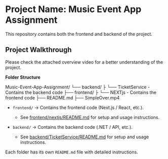 # Project Name: Music Event App Assignment

This repository contains both the frontend and backend of the project.  

## Project Walkthrough

Please check the attached overview video for a better understanding of the project.

**Folder Structure**

Music-Event-App-Assignment/
 └── backend/
 ├      └── TicketService - Contains the backend code
 ├── frontend/
 ├      └── NEXTjs - Contains the frontend code
 ├── README.md
 ├── SimpleOver.mp4


- `frontend/` → Contains the frontend code (Next.js / React, etc.).  
  - See [frontend/nextjs/README.md](./frontend/nextjs/README.md) for setup and usage instructions.  
  
- `backend/` → Contains the backend code (.NET / API, etc.).  
  - See [backend/TicketService/README.md](./backend/TicketService/README.md) for setup and usage instructions.  

Each folder has its own `README.md` file with detailed instructions.